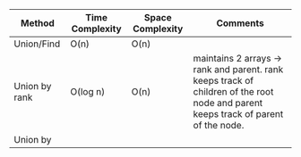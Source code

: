 
| Method        | Time Complexity | Space Complexity | Comments                                                                                                                           |
| ------------- | --------------- | ---------------- | ---------------------------------------------------------------------------------------------------------------------------------- |
| Union/Find    | O(n)            | O(n)             |                                                                                                                                    |
| Union by rank | O(log n)        | O(n)             | maintains 2 arrays -> rank and parent. rank keeps track of children of the root node and parent keeps track of parent of the node. |
| Union by      |                 |                  |                                                                                                                                    |
